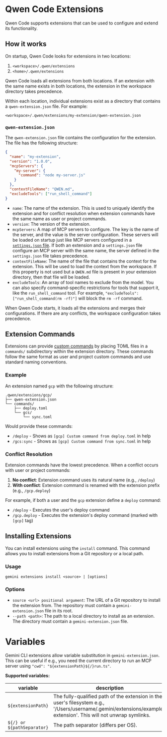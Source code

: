 # Qwen Code Extensions

Qwen Code supports extensions that can be used to configure and extend its functionality.

## How it works

On startup, Qwen Code looks for extensions in two locations:

1.  `<workspace>/.qwen/extensions`
2.  `<home>/.qwen/extensions`

Qwen Code loads all extensions from both locations. If an extension with the same name exists in both locations, the extension in the workspace directory takes precedence.

Within each location, individual extensions exist as a directory that contains a `qwen-extension.json` file. For example:

`<workspace>/.qwen/extensions/my-extension/qwen-extension.json`

### `qwen-extension.json`

The `qwen-extension.json` file contains the configuration for the extension. The file has the following structure:

```json
{
  "name": "my-extension",
  "version": "1.0.0",
  "mcpServers": {
    "my-server": {
      "command": "node my-server.js"
    }
  },
  "contextFileName": "QWEN.md",
  "excludeTools": ["run_shell_command"]
}
```

- `name`: The name of the extension. This is used to uniquely identify the extension and for conflict resolution when extension commands have the same name as user or project commands.
- `version`: The version of the extension.
- `mcpServers`: A map of MCP servers to configure. The key is the name of the server, and the value is the server configuration. These servers will be loaded on startup just like MCP servers configured in a [`settings.json` file](./cli/configuration.md). If both an extension and a `settings.json` file configure an MCP server with the same name, the server defined in the `settings.json` file takes precedence.
- `contextFileName`: The name of the file that contains the context for the extension. This will be used to load the context from the workspace. If this property is not used but a `QWEN.md` file is present in your extension directory, then that file will be loaded.
- `excludeTools`: An array of tool names to exclude from the model. You can also specify command-specific restrictions for tools that support it, like the `run_shell_command` tool. For example, `"excludeTools": ["run_shell_command(rm -rf)"]` will block the `rm -rf` command.

When Qwen Code starts, it loads all the extensions and merges their configurations. If there are any conflicts, the workspace configuration takes precedence.

## Extension Commands

Extensions can provide [custom commands](./cli/commands.md#custom-commands) by placing TOML files in a `commands/` subdirectory within the extension directory. These commands follow the same format as user and project custom commands and use standard naming conventions.

### Example

An extension named `gcp` with the following structure:

```
.qwen/extensions/gcp/
├── qwen-extension.json
└── commands/
    ├── deploy.toml
    └── gcs/
        └── sync.toml
```

Would provide these commands:

- `/deploy` - Shows as `[gcp] Custom command from deploy.toml` in help
- `/gcs:sync` - Shows as `[gcp] Custom command from sync.toml` in help

### Conflict Resolution

Extension commands have the lowest precedence. When a conflict occurs with user or project commands:

1. **No conflict**: Extension command uses its natural name (e.g., `/deploy`)
2. **With conflict**: Extension command is renamed with the extension prefix (e.g., `/gcp.deploy`)

For example, if both a user and the `gcp` extension define a `deploy` command:

- `/deploy` - Executes the user's deploy command
- `/gcp.deploy` - Executes the extension's deploy command (marked with `[gcp]` tag)

## Installing Extensions

You can install extensions using the `install` command. This command allows you to install extensions from a Git repository or a local path.

### Usage

`gemini extensions install <source> | [options]`

### Options

- `source <url> positional argument`: The URL of a Git repository to install the extension from. The repository must contain a `gemini-extension.json` file in its root.
- `--path <path>`: The path to a local directory to install as an extension. The directory must contain a `gemini-extension.json` file.

# Variables

Gemini CLI extensions allow variable substitution in `gemini-extension.json`. This can be useful if e.g., you need the current directory to run an MCP server using `"cwd": "${extensionPath}${/}run.ts"`.

**Supported variables:**

| variable                   | description                                                                                                                                                     |
| -------------------------- | --------------------------------------------------------------------------------------------------------------------------------------------------------------- |
| `${extensionPath}`         | The fully-qualified path of the extension in the user's filesystem e.g., '/Users/username/.gemini/extensions/example-extension'. This will not unwrap symlinks. |
| `${/} or ${pathSeparator}` | The path separator (differs per OS).                                                                                                                            |
